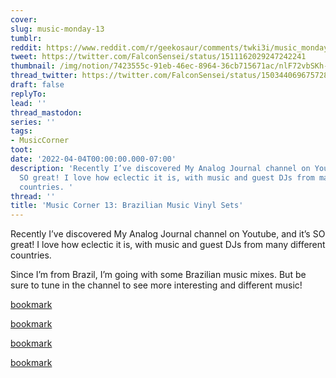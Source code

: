```yaml
---
cover:
slug: music-monday-13
tumblr:
reddit: https://www.reddit.com/r/geekosaur/comments/twki3i/music_monday_13_brazilian_music_vinyl_sets/
tweet: https://twitter.com/FalconSensei/status/1511162029247242241
thumbnail: /img/notion/7423555c-91eb-46ec-8964-36cb715671ac/nlF72vbSKh-1200.jpeg
thread_twitter: https://twitter.com/FalconSensei/status/1503440696757284864
draft: false
replyTo:
lead: ''
thread_mastodon:
series: ''
tags:
- MusicCorner
toot:
date: '2022-04-04T00:00:00.000-07:00'
description: 'Recently I’ve discovered My Analog Journal channel on Youtube, and it’s
  SO great! I love how eclectic it is, with music and guest DJs from many different
  countries. '
thread: ''
title: 'Music Corner 13: Brazilian Music Vinyl Sets'
---
```


Recently I’ve discovered My Analog Journal channel on Youtube, and it’s SO great! I love how eclectic it is, with music and guest DJs from many different countries. 


Since I’m from Brazil, I’m going with some Brazilian music mixes. But be sure to tune in the channel to see more interesting and different music!


[bookmark](https://www.youtube.com/watch?v=eQdKyQEaeqk)


[bookmark](https://www.youtube.com/watch?v=2rxG8quzCtA)


[bookmark](https://www.youtube.com/watch?v=WnnuU84S9rg)


[bookmark](https://www.youtube.com/watch?v=Vj3M2aiyUrQ)

